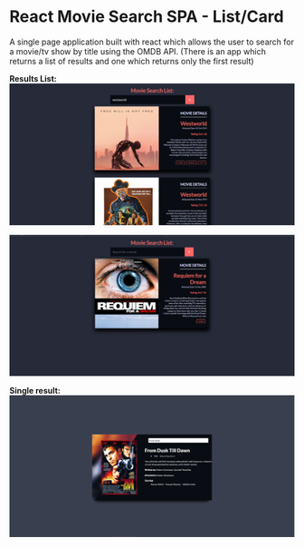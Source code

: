 
# React Movie Search SPA - List/Card
A single page application built with react which allows the user to search for a movie/tv show by title using the OMDB API. 
(There is an app which returns a list of results and one which returns only the first result)

**Results List:**
![App Screenshot](https://raw.githubusercontent.com/ivaaak/React-MovieSearch-SPA/main/screens/searchlist2.png)

![App Screenshot](https://raw.githubusercontent.com/ivaaak/React-MovieSearch-SPA/main/screens/searchlist1.png)

**Single result:**
![App Screenshot](https://raw.githubusercontent.com/ivaaak/React-MovieSearch-SPA/main/screens/searchcard.png)

